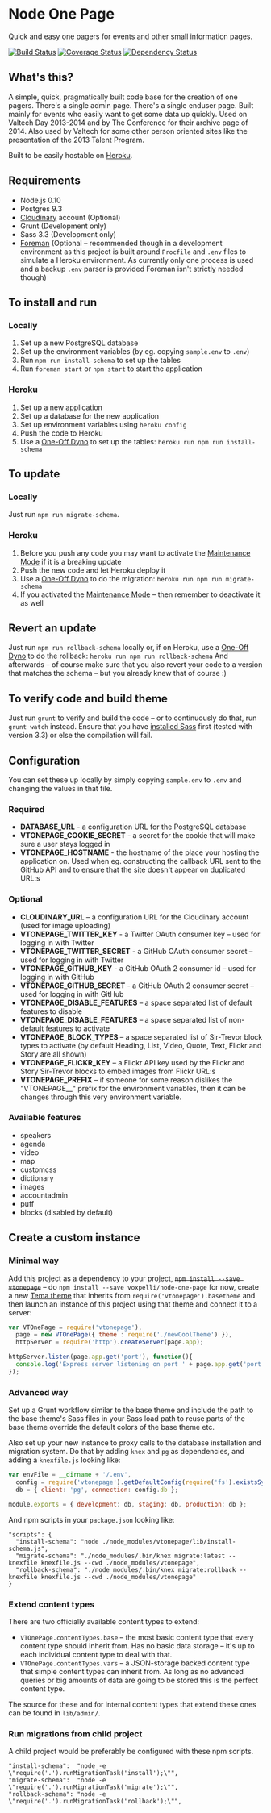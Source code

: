# Node One Page

Quick and easy one pagers for events and other small information pages.


[![Build Status](https://travis-ci.org/voxpelli/node-one-page.svg?branch=master)](https://travis-ci.org/voxpelli/node-one-page)
[![Coverage Status](https://coveralls.io/repos/voxpelli/node-one-page/badge.svg?branch=master&service=github)](https://coveralls.io/github/voxpelli/node-one-page?branch=master)
[![Dependency Status](https://gemnasium.com/voxpelli/node-one-page.svg)](https://gemnasium.com/voxpelli/node-one-page)

## What's this?

A simple, quick, pragmatically built code base for the creation of one pagers. There's a single admin page. There's a single enduser page. Built mainly for events who easily want to get some data up quickly. Used on Valtech Day 2013-2014 and by The Conference for their archive page of 2014. Also used by Valtech for some other person oriented sites like the presentation of the 2013 Talent Program.

Built to be easily hostable on [Heroku](http://www.heroku.com/).

## Requirements

* Node.js 0.10
* Postgres 9.3
* [Cloudinary](http://cloudinary.com/) account (Optional)
* Grunt (Development only)
* Sass 3.3 (Development only)
* [Foreman](http://ddollar.github.io/foreman/) (Optional – recommended though in a development environment as this project is built around `Procfile` and `.env` files to simulate a Heroku environment. As currently only one process is used and a backup `.env` parser is provided Foreman isn't strictly needed though)

## To install and run

### Locally

1. Set up a new PostgreSQL database
2. Set up the environment variables (by eg. copying `sample.env` to `.env`)
3. Run `npm run install-schema` to set up the tables
4. Run `foreman start` or `npm start` to start the application

### Heroku

1. Set up a new application
2. Set up a database for the new application
3. Set up environment variables using `heroku config`
4. Push the code to Heroku
5. Use a [One-Off Dyno](https://devcenter.heroku.com/articles/one-off-dynos) to set up the tables: `heroku run npm run install-schema`

## To update

### Locally

Just run `npm run migrate-schema`.

### Heroku

1. Before you push any code you may want to activate the [Maintenance Mode](https://devcenter.heroku.com/articles/maintenance-mode) if it is a breaking update
2. Push the new code and let Heroku deploy it
3. Use a [One-Off Dyno](https://devcenter.heroku.com/articles/one-off-dynos) to do the migration: `heroku run npm run migrate-schema`
4. If you activated the [Maintenance Mode](https://devcenter.heroku.com/articles/maintenance-mode) – then remember to deactivate it as well

## Revert an update

Just run `npm run rollback-schema` locally or, if on Heroku, use a [One-Off Dyno](https://devcenter.heroku.com/articles/one-off-dynos) to do the rollback: `heroku run npm run rollback-schema` And afterwards – of course make sure that you also revert your code to a version that matches the schema – but you already knew that of course :)

## To verify code and build theme

Just run `grunt` to verify and build the code – or to continuously do that, run `grunt watch` instead. Ensure that you have [installed Sass](http://sass-lang.com/install) first (tested with version 3.3) or else the compilation will fail.

## Configuration

You can set these up locally by simply copying `sample.env` to `.env` and changing the values in that file.

### Required

* **DATABASE_URL** - a configuration URL for the PostgreSQL database
* **VTONEPAGE_COOKIE_SECRET** - a secret for the cookie that will make sure a user stays logged in
* **VTONEPAGE_HOSTNAME** - the hostname of the place your hosting the application on. Used when eg. constructing the callback URL sent to the GitHub API and to ensure that the site doesn't appear on duplicated URL:s

### Optional

* **CLOUDINARY_URL** – a configuration URL for the Cloudinary account (used for image uploading)
* **VTONEPAGE_TWITTER_KEY** - a Twitter OAuth consumer key – used for logging in with Twitter
* **VTONEPAGE_TWITTER_SECRET** - a GitHub OAuth consumer secret – used for logging in with Twitter
* **VTONEPAGE_GITHUB_KEY** - a GitHub OAuth 2 consumer id – used for logging in with GitHub
* **VTONEPAGE_GITHUB_SECRET** - a GitHub OAuth 2 consumer secret – used for logging in with GitHub
* **VTONEPAGE_DISABLE_FEATURES** – a space separated list of default features to disable
* **VTONEPAGE_DISABLE_FEATURES** – a space separated list of non-default features to activate
* **VTONEPAGE_BLOCK_TYPES** – a space separated list of Sir-Trevor block types to activate (by default Heading, List, Video, Quote, Text, Flickr and Story are all shown)
* **VTONEPAGE_FLICKR_KEY** – a Flickr API key used by the Flickr and Story Sir-Trevor blocks to embed images from Flickr URL:s
* **VTONEPAGE_PREFIX** – if someone for some reason dislikes the "VTONEPAGE__" prefix for the environment variables, then it can be changes through this very environment variable.

### Available features

* speakers
* agenda
* video
* map
* customcss
* dictionary
* images
* accountadmin
* puff
* blocks (disabled by default)

## Create a custom instance

### Minimal way

Add this project as a dependency to your project, <del>`npm install --save vtonepage`</del> – do `npm install --save voxpelli/node-one-page` for now, create a new [Tema theme](https://www.npmjs.org/package/tema) that inherits from `require('vtonepage').basetheme` and then launch an instance of this project using that theme and connect it to a server:

```javascript
var VTOnePage = require('vtonepage'),
  page = new VTOnePage({ theme : require('./newCoolTheme') }),
  httpServer = require('http').createServer(page.app);

httpServer.listen(page.app.get('port'), function(){
  console.log('Express server listening on port ' + page.app.get('port'));
});
```

### Advanced way

Set up a Grunt workflow similar to the base theme and include the path to the base theme's Sass files in your Sass load path to reuse parts of the base theme override the default colors of the base theme etc.

Also set up your new instance to proxy calls to the database installation and migration system. Do that by adding `knex` and `pg` as dependencies, and adding a `knexfile.js` looking like:

```javascript
var envFile = __dirname + '/.env',
  config = require('vtonepage').getDefaultConfig(require('fs').existsSync(envFile) ? envFile : undefined),
  db = { client: 'pg', connection: config.db };

module.exports = { development: db, staging: db, production: db };
```

And npm scripts in your `package.json` looking like:

```
"scripts": {
  "install-schema": "node ./node_modules/vtonepage/lib/install-schema.js",
  "migrate-schema": "./node_modules/.bin/knex migrate:latest --knexfile knexfile.js --cwd ./node_modules/vtonepage",
  "rollback-schema": "./node_modules/.bin/knex migrate:rollback --knexfile knexfile.js --cwd ./node_modules/vtonepage"
}
```

### Extend content types

There are two officially available content types to extend:

* `VTOnePage.contentTypes.base` – the most basic content type that every content type should inherit from. Has no basic data storage – it's up to each individual content type to deal with that.
* `VTOnePage.contentTypes.vars` – a JSON-storage backed content type that simple content types can inherit from. As long as no advanced queries or big amounts of data are going to be stored this is the perfect content type.

The source for these and for internal content types that extend these ones can be found in `lib/admin/`.

### Run migrations from child project

A child project would be preferably be configured with these npm scripts.

```
"install-schema":  "node -e \"require('.').runMigrationTask('install');\"",
"migrate-schema":  "node -e \"require('.').runMigrationTask('migrate');\"",
"rollback-schema": "node -e \"require('.').runMigrationTask('rollback');\"",
```
